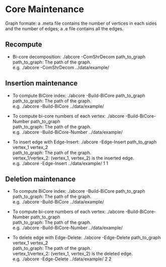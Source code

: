 # Core Maintenance
Graph formate: a .meta file contains the number of vertices in each sides and the number of edges; a .e file contains all the edges.

## Recompute
* Bi-core decomposition: ./abcore -ComShrDecom path_to_graph<br />path_to_graph: The path of the graph.<br />e.g. ./abcore -ComShrDecom ../data/example/

## Insertion maintenance
* To compute BiCore index: ./abcore -Build-BiCore path_to_graph<br />path_to_graph: The path of the graph.<br />e.g. ./abcore -Build-BiCore ../data/example/

* To compute bi-core numbers of each vertex: ./abcore -Build-BiCore-Number path_to_graph<br />path_to_graph: The path of the graph.<br />e.g. ./abcore -Build-BiCore-Number ../data/example/

* To insert edge with Edge-Insert: ./abcore -Edge-Insert path_to_graph vertex_1 vertex_2<br />path_to_graph: The path of the graph.<br />vertex_1/vertex_2: (vertex_1, vertex_2) is the inserted edge.<br />e.g. ./abcore -Edge-Insert ../data/example/ 1 1

## Deletion maintenance
* To compute BiCore index: ./abcore -Build-BiCore path_to_graph<br />path_to_graph: The path of the graph.<br />e.g. ./abcore -Build-BiCore ../data/example/

* To compute bi-core numbers of each vertex: ./abcore -Build-BiCore-Number path_to_graph<br />path_to_graph: The path of the graph.<br />e.g. ./abcore -Build-BiCore-Number ../data/example/

* To delete edge with Edge-Delete: ./abcore -Edge-Delete path_to_graph vertex_1 vertex_2<br />path_to_graph: The path of the graph.<br />vertex_1/vertex_2: (vertex_1, vertex_2) is the deleted edge.<br />e.g. ./abcore -Edge-Delete ../data/example/ 2 2